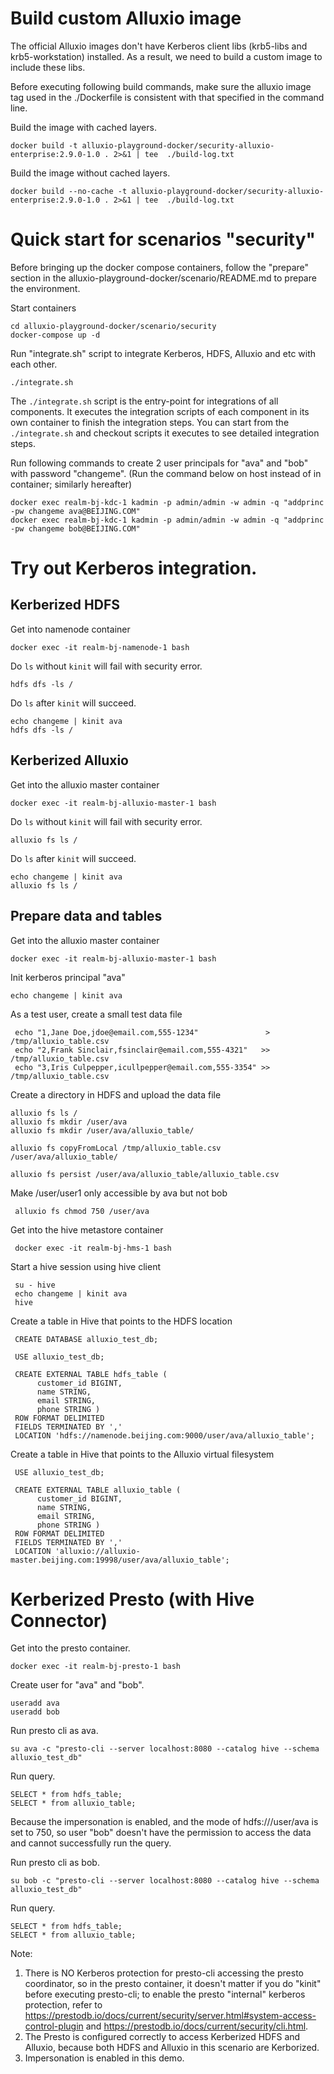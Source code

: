 # Build custom Alluxio image
The official Alluxio images don't have Kerberos client libs (krb5-libs and krb5-workstation) installed.
As a result, we need to build a custom image to include these libs.

Before executing following build commands, make sure the alluxio image tag used in the ./Dockerfile is consistent with that specified in the command line.

Build the image with cached layers.

    docker build -t alluxio-playground-docker/security-alluxio-enterprise:2.9.0-1.0 . 2>&1 | tee  ./build-log.txt

Build the image without cached layers.

    docker build --no-cache -t alluxio-playground-docker/security-alluxio-enterprise:2.9.0-1.0 . 2>&1 | tee  ./build-log.txt

# Quick start for scenarios "security"

Before bringing up the docker compose containers, follow the "prepare" section in the alluxio-playground-docker/scenario/README.md to prepare the environment.

Start containers 
    
    cd alluxio-playground-docker/scenario/security
    docker-compose up -d

Run "integrate.sh" script to integrate Kerberos, HDFS, Alluxio and etc with each other.

    ./integrate.sh

The `./integrate.sh` script is the entry-point for integrations of all components. It executes the integration scripts of each component in its own container to finish the integration steps.
You can start from the `./integrate.sh` and checkout scripts it executes to see detailed integration steps.

Run following commands to create 2 user principals for "ava" and "bob" with password "changeme". (Run the command below on host instead of in container; similarly hereafter)

    docker exec realm-bj-kdc-1 kadmin -p admin/admin -w admin -q "addprinc -pw changeme ava@BEIJING.COM"
    docker exec realm-bj-kdc-1 kadmin -p admin/admin -w admin -q "addprinc -pw changeme bob@BEIJING.COM"
    
# Try out Kerberos integration.
## Kerberized HDFS
Get into namenode container
    
    docker exec -it realm-bj-namenode-1 bash

Do `ls` without `kinit` will fail with security error.

    hdfs dfs -ls /

Do `ls` after `kinit` will succeed.

    echo changeme | kinit ava
    hdfs dfs -ls /

## Kerberized Alluxio
Get into the alluxio master container

    docker exec -it realm-bj-alluxio-master-1 bash

Do `ls` without `kinit` will fail with security error.

    alluxio fs ls /

Do `ls` after `kinit` will succeed.

    echo changeme | kinit ava
    alluxio fs ls /

## Prepare data and tables
Get into the alluxio master container

    docker exec -it realm-bj-alluxio-master-1 bash

Init kerberos principal "ava"

    echo changeme | kinit ava

As a test user, create a small test data file

     echo "1,Jane Doe,jdoe@email.com,555-1234"               > /tmp/alluxio_table.csv
     echo "2,Frank Sinclair,fsinclair@email.com,555-4321"   >> /tmp/alluxio_table.csv
     echo "3,Iris Culpepper,icullpepper@email.com,555-3354" >> /tmp/alluxio_table.csv

Create a directory in HDFS and upload the data file

    alluxio fs ls /
    alluxio fs mkdir /user/ava
    alluxio fs mkdir /user/ava/alluxio_table/

    alluxio fs copyFromLocal /tmp/alluxio_table.csv /user/ava/alluxio_table/

    alluxio fs persist /user/ava/alluxio_table/alluxio_table.csv

Make /user/user1 only accessible by ava but not bob

     alluxio fs chmod 750 /user/ava

Get into the hive metastore container

     docker exec -it realm-bj-hms-1 bash

Start a hive session using hive client

     su - hive
     echo changeme | kinit ava
     hive

Create a table in Hive that points to the HDFS location

     CREATE DATABASE alluxio_test_db;

     USE alluxio_test_db;

     CREATE EXTERNAL TABLE hdfs_table (
          customer_id BIGINT,
          name STRING,
          email STRING,
          phone STRING ) 
     ROW FORMAT DELIMITED
     FIELDS TERMINATED BY ','
     LOCATION 'hdfs://namenode.beijing.com:9000/user/ava/alluxio_table';

Create a table in Hive that points to the Alluxio virtual filesystem 

     USE alluxio_test_db;

     CREATE EXTERNAL TABLE alluxio_table (
          customer_id BIGINT,
          name STRING,
          email STRING,
          phone STRING ) 
     ROW FORMAT DELIMITED
     FIELDS TERMINATED BY ','
     LOCATION 'alluxio://alluxio-master.beijing.com:19998/user/ava/alluxio_table';

# Kerberized Presto (with Hive Connector)

Get into the presto container.

    docker exec -it realm-bj-presto-1 bash

Create user for "ava" and "bob".

    useradd ava
    useradd bob

Run presto cli as ava.

    su ava -c "presto-cli --server localhost:8080 --catalog hive --schema alluxio_test_db"

Run query.

    SELECT * from hdfs_table;
    SELECT * from alluxio_table;

Because the impersonation is enabled, and the mode of hdfs:///user/ava is set to 750, so user "bob" doesn't have the permission to access the data and cannot successfully run the query.

Run presto cli as bob.

    su bob -c "presto-cli --server localhost:8080 --catalog hive --schema alluxio_test_db"

Run query.

    SELECT * from hdfs_table;
    SELECT * from alluxio_table;

Note:
1. There is NO Kerberos protection for presto-cli accessing the presto coordinator, so in the presto container, it doesn't matter if you do "kinit" before executing presto-cli; to enable the presto "internal" kerberos protection, refer to https://prestodb.io/docs/current/security/server.html#system-access-control-plugin and https://prestodb.io/docs/current/security/cli.html.
2. The Presto is configured correctly to access Kerberized HDFS and Alluxio, because both HDFS and Alluxio in this scenario are Kerborized.
3. Impersonation is enabled in this demo.